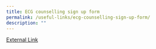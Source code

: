 ```yaml
---
title: ECG counselling sign up form
permalink: /useful-links/ecg-counselling-sign-up-form/
description: ""
---
```

<a href="https://moeecg.appointeze.com/onlinelink/RachelChew">External Link</a>